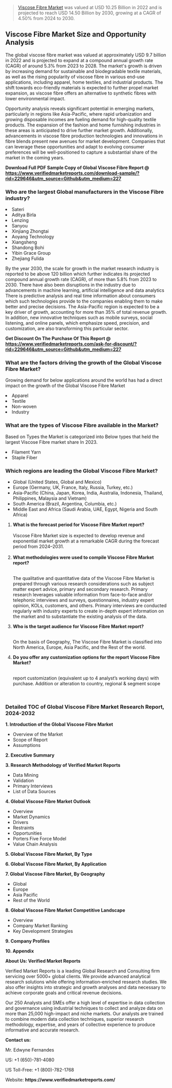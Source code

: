 <blockquote><p><p><a href="https://www.verifiedmarketreports.com/download-sample/?rid=229646&utm_source=Github&utm_medium=227" target="_blank">Viscose Fibre Market</a> was valued at USD 10.25 Billion in 2022 and is projected to reach USD 14.50 Billion by 2030, growing at a CAGR of 4.50% from 2024 to 2030.</p></blockquote><p><h2>Viscose Fibre Market Size and Opportunity Analysis</h2><p>The global viscose fibre market was valued at approximately USD 9.7 billion in 2022 and is projected to expand at a compound annual growth rate (CAGR) of around 5.3% from 2023 to 2028. The market's growth is driven by increasing demand for sustainable and biodegradable textile materials, as well as the rising popularity of viscose fibre in various end-use applications, including apparel, home textiles, and industrial products. The shift towards eco-friendly materials is expected to further propel market expansion, as viscose fibre offers an alternative to synthetic fibres with lower environmental impact.</p><p>Opportunity analysis reveals significant potential in emerging markets, particularly in regions like Asia-Pacific, where rapid urbanization and growing disposable incomes are fueling demand for high-quality textile products. The expansion of the fashion and home furnishing industries in these areas is anticipated to drive further market growth. Additionally, advancements in viscose fibre production technologies and innovations in fibre blends present new avenues for market development. Companies that can leverage these opportunities and adapt to evolving consumer preferences will be well-positioned to capture a substantial share of the market in the coming years.</p></p><p class=""><strong>Download Full PDF Sample Copy of Global Viscose Fibre Report @ <a href="https://www.verifiedmarketreports.com/download-sample/?rid=229646&amp;utm_source=Github&amp;utm_medium=227" target="_blank">https://www.verifiedmarketreports.com/download-sample/?rid=229646&amp;utm_source=Github&amp;utm_medium=227</a></strong></p><h3 id="" class="">Who are the largest Global manufacturers in the Viscose Fibre industry?</h3><p><li>Sateri</li><li> Aditya Birla</li><li> Lenzing</li><li> Sanyou</li><li> Xinjiang Zhongtai</li><li> Aoyang Technology</li><li> Xiangsheng</li><li> Shandong Bohi</li><li> Yibin Grace Group</li><li> Zhejiang Fulida</li></p><div class=""><div class="" dir="" data-message-author-role="" data-message-id="" data-message-model-slug=""><div class=""><div class=""><div class=""><div class="" dir="" data-message-author-role="" data-message-id="" data-message-model-slug=""><div class=""><div class=""><p>By the year 2030, the scale for growth in the market research industry is reported to be above 120 billion which further indicates its projected compound annual growth rate (CAGR), of more than 5.8% from 2023 to 2030. There have also been disruptions in the industry due to advancements in machine learning, artificial intelligence and data analytics There is predictive analysis and real time information about consumers which such technologies provide to the companies enabling them to make better and precise decisions. The Asia-Pacific region is expected to be a key driver of growth, accounting for more than 35% of total revenue growth. In addition, new innovative techniques such as mobile surveys, social listening, and online panels, which emphasize speed, precision, and customization, are also transforming this particular sector.</p><p><strong>Get Discount On The Purchase Of This Report @&nbsp; <a href="https://www.verifiedmarketreports.com/ask-for-discount/?rid=229646&amp;utm_source=Github&amp;utm_medium=227" target="_blank">https://www.verifiedmarketreports.com/ask-for-discount/?rid=229646&amp;utm_source=Github&amp;utm_medium=227</a></strong></p></div></div></div></div></div></div></div></div><h3 id="" class="">What are the factors driving the growth of the Global Viscose Fibre Market?</h3><p id="" class="">Growing demand for below applications around the world has had a direct impact on the growth of the Global Viscose Fibre Market</p><p id="" class=""><li>Apparel</li><li> Textile</li><li> Non-woven</li><li> Industry</li></p><h3 id="" class="">What are the types of Viscose Fibre available in the Market?</h3><p id="" class="">Based on Types the Market is categorized into Below types that held the largest Viscose Fibre market share In 2023.</p><p id="" class=""><li>Filament Yarn</li><li> Staple Fiber</li></p><h3 id="" class="">Which regions are leading the Global Viscose Fibre Market?</h3><ul><li>Global (United States, Global and Mexico)</li><li>Europe (Germany, UK, France, Italy, Russia, Turkey, etc.)</li><li>Asia-Pacific (China, Japan, Korea, India, Australia, Indonesia, Thailand, Philippines, Malaysia and Vietnam)</li><li>South America (Brazil, Argentina, Columbia, etc.)</li><li>Middle East and Africa (Saudi Arabia, UAE, Egypt, Nigeria and South Africa)</li></ul><p><ol><li><strong>What is the forecast period for Viscose Fibre Market report?<br /></strong><br /><span data-sheets-root="1" data-sheets-value="{&quot;1&quot;:2,&quot;2&quot;:&quot;XXXX size is expected to develop revenue and exponential market growth at a remarkable CAGR during the forecast period from 2024&ndash;2030.&quot;}" data-sheets-userformat="{&quot;2&quot;:12674,&quot;4&quot;:{&quot;1&quot;:2,&quot;2&quot;:16776960},&quot;10&quot;:2,&quot;11&quot;:0,&quot;15&quot;:&quot;Arial&quot;,&quot;16&quot;:12}">Viscose Fibre Market size is expected to develop revenue and exponential market growth at a remarkable CAGR during the forecast period from 2024&ndash;2031.</span><br /><br /></li><li><strong>What methodologies were used to compile Viscose Fibre Market report?<br /><br /></strong><p>The qualitative and quantitative data of the&nbsp;Viscose Fibre Market is prepared through various research considerations such as subject matter expert advice, primary and secondary research. Primary research leverages valuable information from face-to-face and/or telephonic interviews and surveys, questionnaires, industry expert opinion, KOLs, customers, and others. Primary interviews are conducted regularly with industry experts to create in-depth expert information on the market and to substantiate the existing analysis of the data.&nbsp;</p></li><li><strong>Who is the target audience for Viscose Fibre Market report?<br /><br /></strong><p>On the basis of Geography, The&nbsp;Viscose Fibre Market is classified into North America, Europe, Asia Pacific, and the Rest of the world.</p></li><li><strong>Do you offer any customization options for the report Viscose Fibre Market?<br /><br /></strong><p>report customization (equivalent up to 4 analyst&rsquo;s working days) with purchase. Addition or alteration to country, regional &amp; segment scope</p><p>&nbsp;</p></li></ol></p><h3 id="" class="">Detailed TOC of Global Viscose Fibre Market Research Report, 2024-2032</h3><p id="" class=""><strong>1. Introduction of the Global Viscose Fibre Market</strong></p><ul><li>Overview of the Market</li><li>Scope of Report</li><li>Assumptions</li></ul><p id="" class=""><strong>2. Executive Summary</strong></p><p id="" class=""><strong>3. Research Methodology of&nbsp;Verified Market Reports</strong></p><ul><li>Data Mining</li><li>Validation</li><li>Primary Interviews</li><li>List of Data Sources</li></ul><p id="" class=""><strong>4. Global Viscose Fibre Market Outlook</strong></p><ul><li>Overview</li><li>Market Dynamics</li><li>Drivers</li><li>Restraints</li><li>Opportunities</li><li>Porters Five Force Model</li><li>Value Chain Analysis</li></ul><p id="" class=""><strong>5. Global Viscose Fibre Market, By&nbsp;Type</strong></p><p id="" class=""><strong>6. Global Viscose Fibre Market, By Application</strong></p><p id="" class=""><strong>7. Global Viscose Fibre Market, By Geography</strong></p><ul><li>Global</li><li>Europe</li><li>Asia Pacific</li><li>Rest of the World</li></ul><p id="" class=""><strong>8. Global Viscose Fibre Market Competitive Landscape</strong></p><ul><li>Overview</li><li>Company Market Ranking</li><li>Key Development Strategies</li></ul><p id="" class=""><strong>9. Company Profiles</strong></p><p id="" class=""><strong>10. Appendix</strong></p><p id="" class=""><strong>About Us: Verified Market Reports</strong></p><p id="" class="">Verified Market Reports is a leading Global Research and Consulting firm servicing over 5000+ global clients. We provide advanced analytical research solutions while offering information-enriched research studies. We also offer insights into strategic and growth analyses and data necessary to achieve corporate goals and critical revenue decisions.</p><p id="" class="">Our 250 Analysts and SMEs offer a high level of expertise in data collection and governance using industrial techniques to collect and analyze data on more than 25,000 high-impact and niche markets. Our analysts are trained to combine modern data collection techniques, superior research methodology, expertise, and years of collective experience to produce informative and accurate research.</p><p id="" class=""><strong>Contact us:</strong></p><p id="" class="">Mr. Edwyne Fernandes</p><p id="" class="">US: +1 (650)-781-4080</p><p id="" class="">US Toll-Free: +1 (800)-782-1768</p><p id="" class="">Website: <a target="" data-test-app-aware-link=""><strong>https://www.verifiedmarketreports.com/</strong></a></p>

